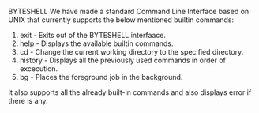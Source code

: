 BYTESHELL
We have made a standard Command Line Interface based on UNIX that currently supports the below mentioned builtin commands:

1. exit - Exits out of the BYTESHELL interfaace.
2. help - Displays the available builtin commands.
3. cd - Change the current working directory to the specified directory.
4. history - Displays all the previously used commands in order of excecution.
5. bg - Places the foreground job in the background.

It also supports all the already built-in commands and also displays error if there is any.
